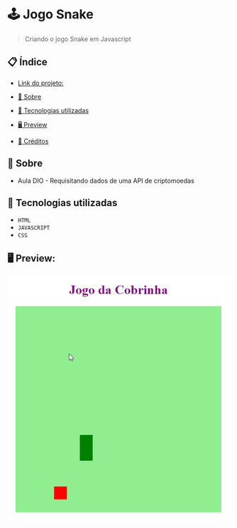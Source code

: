 # 🕹 Jogo Snake
> Criando o jogo Snake em Javascript


## 📋 Índice
- [Link do projeto:](https://finandolopes.github.io/snake/)

- [📖 Sobre](#-Sobre)
- [🚀 Tecnologias utilizadas](#-Tecnologias-utilizadas)
- [🖥 Preview](#-Preview)
- [📌 Créditos](#-Créditos)

## 📖 Sobre
 - Aula DIO - Requisitando dados de uma API de criptomoedas

## 🚀 Tecnologias utilizadas
- `HTML`
- `JAVASCRIPT`
- `CSS`

## 🖥 Preview:


<p align="center">
  <img src="screenshot.png" title="screenshot" alt="screenshot do jogo">
</p>


   














